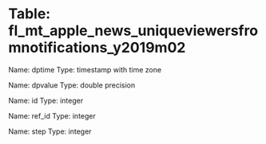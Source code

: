 Table: fl_mt_apple_news_uniqueviewersfromnotifications_y2019m02
===============================================================

Name: dptime
Type: timestamp with time zone

Name: dpvalue
Type: double precision

Name: id
Type: integer

Name: ref_id
Type: integer

Name: step
Type: integer

